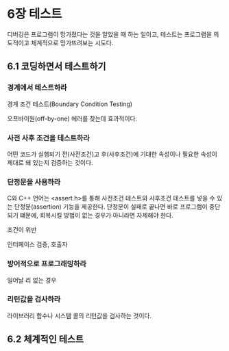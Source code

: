 # 6장 테스트

디버깅은 프로그램이 망가졌다는 것을 알았을 때 하는 일이고, 테스트는 프로그램을 의도적이고 체계적으로 망가뜨려보는 시도다.

## 6.1 코딩하면서 테스트하기

### 경계에서 테스트하라

경계 조건 테스트(Boundary Condition Testing)

오프바이원(off-by-one) 에러를 찾는데 효과적이다.

### 사전 사후 조건을 테스트하라

어떤 코드가 실행되기 전(사전조건)고 후(사후조건)에 기대한 속성이나 필요한 속성이 제대로 돼 있는지 검증하는 것이다.

### 단정문을 사용하라

C와 C++ 언어는 <assert.h>를 통해 사전조건 테스트와 사후조건 테스트를 넣을 수 있는 단정문(assertion) 기능을 제공한다. 단정문이 실패로 끝나면 바로 프로그램이 중단되기 떄문에, 회복시킬 방법이 없는 경우가 아니라면 자제해야 한다.

조건이 위반

인터페이스 검증, 호출자

### 방어적으로 프로그래밍하라

일어날 리 없는 경우

### 리턴값을 검사하라

라이브러리 함수나 시스템 콜의 리턴값을 검사하는 것이다.

## 6.2 체계적인 테스트
